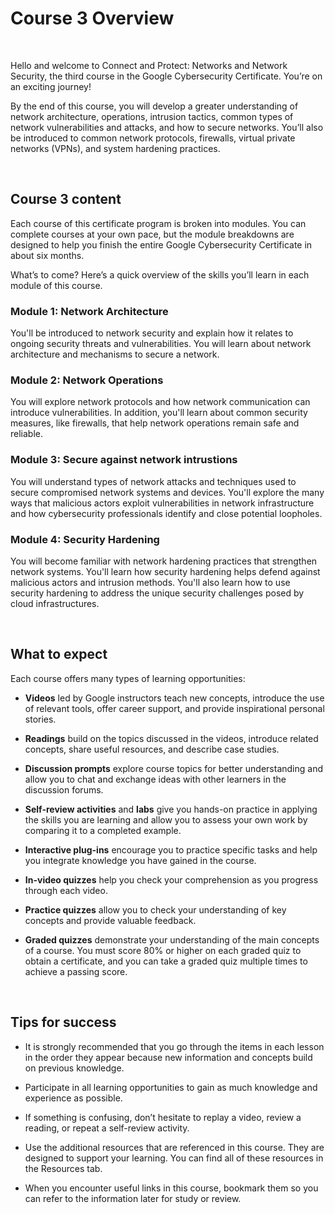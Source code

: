 # Course 3 Overview

<br>

Hello and welcome to Connect and Protect: Networks and Network Security, the third course in the Google Cybersecurity Certificate. You’re on an exciting journey!

By the end of this course, you will develop a greater understanding of network architecture, operations, intrusion tactics, common types of network vulnerabilities and attacks, and how to secure networks. You’ll also be introduced to common network protocols, firewalls, virtual private networks (VPNs), and system hardening practices. 

<br>

## Course 3 content

Each course of this certificate program is broken into modules. You can complete courses at your own pace, but the module breakdowns are designed to help you finish the entire Google Cybersecurity Certificate in about six months.

What’s to come? Here’s a quick overview of the skills you’ll learn in each module of this course.

### Module 1: Network Architecture

You'll be introduced to network security and explain how it relates to ongoing security threats and vulnerabilities. You will learn about network architecture and mechanisms to secure a network.


### Module 2: Network Operations

You will explore network protocols and how network communication can introduce vulnerabilities. In addition, you'll learn about common security measures, like firewalls, that help network operations remain safe and reliable.


### Module 3: Secure against network intrustions

You will understand types of network attacks and techniques used to secure compromised network systems and devices. You'll explore the many ways that malicious actors exploit vulnerabilities in network infrastructure and how cybersecurity professionals identify and close potential loopholes.


### Module 4: Security Hardening

You will become familiar with network hardening practices that strengthen network systems. You'll learn how security hardening helps defend against malicious actors and intrusion methods. You'll also learn how to use security hardening to address the unique security challenges posed by cloud infrastructures.


<br>

## What to expect

Each course offers many types of learning opportunities:

* **Videos** led by Google instructors teach new concepts, introduce the use of relevant tools, offer career support, and provide inspirational personal stories. 

* **Readings** build on the topics discussed in the videos, introduce related concepts, share useful resources, and describe case studies.

* **Discussion prompts** explore course topics for better understanding and allow you to chat and exchange ideas with other learners in the discussion forums.

* **Self-review activities** and **labs** give you hands-on practice in applying the skills you are learning and allow you to assess your own work by comparing it to a completed example.

* **Interactive plug-ins** encourage you to practice specific tasks and help you integrate knowledge you have gained in the course.

* **In-video quizzes** help you check your comprehension as you progress through each video.

* **Practice quizzes** allow you to check your understanding of key concepts and provide valuable feedback.

* **Graded quizzes** demonstrate your understanding of the main concepts of a course. You must score 80% or higher on each graded quiz to obtain a certificate, and you can take a graded quiz multiple times to achieve a passing score.

<br>

## Tips for success

* It is strongly recommended that you go through the items in each lesson in the order they appear because new information and concepts build on previous knowledge.

* Participate in all learning opportunities to gain as much knowledge and experience as possible.

* If something is confusing, don’t hesitate to replay a video, review a reading, or repeat a self-review activity.

* Use the additional resources that are referenced in this course. They are designed to support your learning. You can find all of these resources in the 
Resources tab.

* When you encounter useful links in this course, bookmark them so you can refer to the information later for study or review.